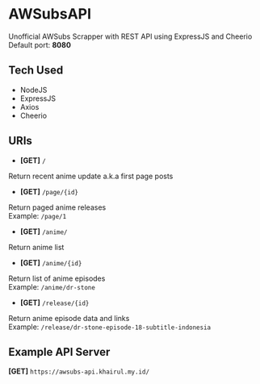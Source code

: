 # AWSubsAPI
Unofficial AWSubs Scrapper with REST API using ExpressJS and Cheerio  
Default port: **8080**

## Tech Used
- NodeJS
- ExpressJS
- Axios
- Cheerio

## URIs

- **[GET]** `/`

Return recent anime update a.k.a first page posts

- **[GET]** `/page/{id}`

Return paged anime releases  
Example: `/page/1`

- **[GET]** `/anime/`

Return anime list

- **[GET]** `/anime/{id}`

Return list of anime episodes  
Example: `/anime/dr-stone`

- **[GET]** `/release/{id}`

Return anime episode data and links  
Example: `/release/dr-stone-episode-18-subtitle-indonesia`

## Example API Server

**[GET]** `https://awsubs-api.khairul.my.id/`
